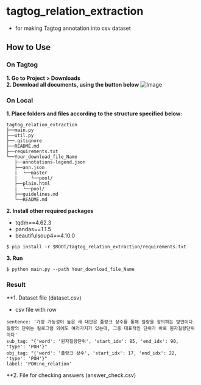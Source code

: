 # tagtog_relation_extraction
- for making Tagtog annotation into csv dataset

## How to Use
### On Tagtog
**1. Go to Project > Downloads** </br>
**2. Download all documents, using the button below**
![Image](https://i.imgur.com/dmruuVo.png)
### On Local
**1. Place folders and files according to the structure specified below:**
```
tagtog_relation_extraction
├──main.py
├──util.py
├──.gitignore
├──README.md
├──requirements.txt
└──Your_download_file_Name
   ├──annotations-legend.json
   ├──ann.json
   |  └──master
   |     └──pool/
   ├──plain.html
   |  └──pool/
   ├──guidelines.md
   └──README.md
```
**2. Install other required packages**
  - tqdm==4.62.3
  - pandas==1.1.5
  - beautifulsoup4==4.10.0

```
$ pip install -r $ROOT/tagtog_relation_extraction/requirements.txt
```
**3. Run**
```
$ python main.py --path Your_download_file_Name
```

### Result

**1. Dataset file (dataset.csv)
- csv file with row
```
sentence: '가장 가능성이 높은 새 대안은 플랑크 상수를 통해 질량을 정의하는 방안이다.질량의 단위는 킬로그램 외에도 여러가지가 있는데, 그중 대표적인 단위가 바로 원자질량단위이다'
sub_tag: "{'word': '원자질량단위', 'start_idx': 85, 'end_idx': 90, 'type': 'POH'}"
obj_tag: "{'word': '플랑크 상수', 'start_idx': 17, 'end_idx': 22, 'type': 'POH'}"
label: 'POH:no_relation'
```

**2. File for checking answers (answer_check.csv)


